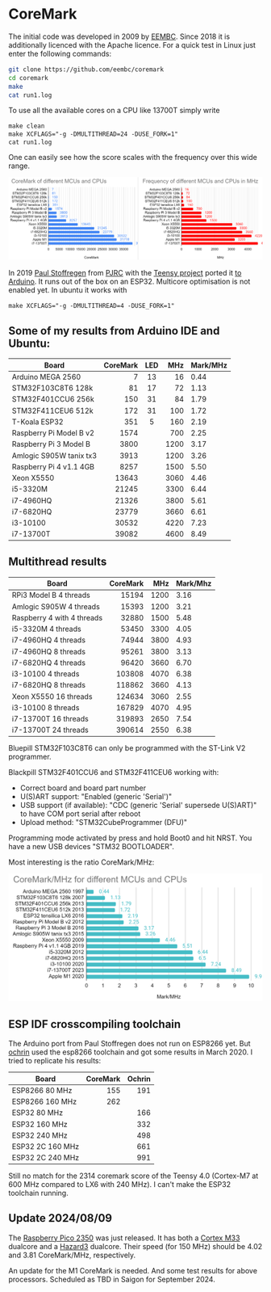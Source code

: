 # CoreMark

The initial code was developed in 2009 by [EEMBC](https://github.com/eembc/coremark). Since 2018 it is additionally licenced with the Apache licence. For a quick test in Linux just enter the following commands:

``` sh
git clone https://github.com/eembc/coremark
cd coremark
make
cat run1.log
```
To use all the available cores on a CPU like 13700T simply write

```
make clean
make XCFLAGS="-g -DMULTITHREAD=24 -DUSE_FORK=1"
cat run1.log
```

One can easily see how the score scales with the frequency over this wide range.

![Results 2024](../mix/coremark2024.png)

In 2019 [Paul Stoffregen](https://github.com/PaulStoffregen) from [PJRC](https://www.pjrc.com/) with the [Teensy project](https://www.pjrc.com/teensy/) ported it [to Arduino](https://github.com/PaulStoffregen/CoreMark). It runs out of the box on an ESP32. Multicore optimisation is not enabled yet. In ubuntu it works with

```
make XCFLAGS="-g -DMULTITHREAD=4 -DUSE_FORK=1"
``` 

## Some of my results from Arduino IDE and Ubuntu:

| Board                   | CoreMark | LED | MHz  | Mark/MHz |
| ----------------------- | -------: | :-: | ---: | -------- |
| Arduino MEGA 2560       |        7 |  13 |   16 |     0.44 |
| STM32F103C8T6 128k      |       81 |  17 |   72 |     1.13 |
| STM32F401CCU6 256k      |      150 |  31 |   84 |     1.79 |
| STM32F411CEU6 512k      |      172 |  31 |  100 |     1.72 |
| T-Koala ESP32           |      351 |   5 |  160 |     2.19 |
| Raspberry Pi Model B v2 |     1574 |     |  700 |     2.25 |
| Raspberry Pi 3 Model B  |     3800 |     | 1200 |     3.17 |
| Amlogic S905W tanix tx3 |     3913 |     | 1200 |     3.26 |
| Raspberry Pi 4 v1.1 4GB |     8257 |     | 1500 |     5.50 |
| Xeon X5550              |    13643 |     | 3060 |     4.46 |
| i5-3320M                |    21245 |     | 3300 |     6.44 |
| i7-4960HQ               |    21326 |     | 3800 |     5.61 |
| i7-6820HQ               |    23779 |     | 3660 |     6.61 |
| i3-10100                |    30532 |     | 4220 |     7.23 |
| i7-13700T               |    39082 |     | 4600 |     8.49 |

## Multithread results

| Board                       | CoreMark | MHz  | Mark/Mhz |
| --------------------------- | -------: | ---: | -------- |
| RPi3 Model B  4 threads     |    15194 | 1200 |     3.16 |
| Amlogic S905W 4 threads     |    15393 | 1200 |     3.21 |
| Raspberry 4 with  4 threads |    32880 | 1500 |     5.48 |
| i5-3320M 4 threads          |    53450 | 3300 |     4.05 |
| i7-4960HQ 4 threads         |    74944 | 3800 |     4.93 |
| i7-4960HQ 8 threads         |    95261 | 3800 |     3.13 |
| i7-6820HQ 4 threads         |    96420 | 3660 |     6.70 |
| i3-10100  4 threads         |   103808 | 4070 |     6.38 |
| i7-6820HQ 8 threads         |   118862 | 3660 |     4.13 |
| Xeon X5550 16 threads       |   124634 | 3060 |     2.55 |
| i3-10100  8 threads         |   167829 | 4070 |     4.95 |
| i7-13700T 16 threads        |   319893 | 2650 |     7.54 |
| i7-13700T 24 threads        |   390614 | 2550 |     6.38 |

Bluepill STM32F103C8T6 can only be programmed with the ST-Link V2 programmer.

Blackpill STM32F401CCU6 and STM32F411CEU6 working with:
- Correct board and board part number
- U(S)ART support: "Enabled (generic 'Serial')"
- USB support (if available): "CDC (generic 'Serial' supersede U(S)ART)" to have COM port serial after reboot
- Upload method: "STM32CubeProgrammer (DFU)"

Programming mode activated by press and hold Boot0 and hit NRST. You have a new USB devices "STM32 BOOTLOADER".

Most interesting is the ratio CoreMark/MHz:

![Results 2020](../mix/coremark-mhz.png)

## ESP IDF crosscompiling toolchain

The Arduino port from Paul Stoffregen does not run on ESP8266 yet. But [ochrin](https://github.com/ochrin/coremark) used the esp8266 toolchain and got some results in March 2020. I tried to replicate his results:

| Board            | CoreMark | Ochrin |
| ---------------- | -------: | -----: |
| ESP8266   80 MHz |      155 |    191 |
| ESP8266  160 MHz |      262 |        |
| ESP32     80 MHz |          |    166 |
| ESP32    160 MHz |          |    332 |
| ESP32    240 MHz |          |    498 |
| ESP32 2C 160 MHz |          |    661 |
| ESP32 2C 240 MHz |          |    991 |

Still no match for the 2314 coremark score of the Teensy 4.0 (Cortex-M7 at 600 MHz compared to LX6 with 240 MHz). I can't make the ESP32 toolchain running.

## Update 2024/08/09

The [Raspberry Pico 2350](https://riscv.org/news/2024/08/raspberry-pi-launch-new-rp2350-microcontroller-and-pico-2-development-board-with-risc-v-support/) was just released. It has both a [Cortex M33](https://www.nxp.com/docs/en/application-note/AN13579.pdf) dualcore and a [Hazard3](https://github.com/Wren6991/Hazard3) dualcore. Their speed (for 150 MHz) should be 4.02 and 3.81 CoreMark/MHz, respectively.

An update for the M1 CoreMark is needed. And some test results for above processors. Scheduled as TBD in Saigon for September 2024.

